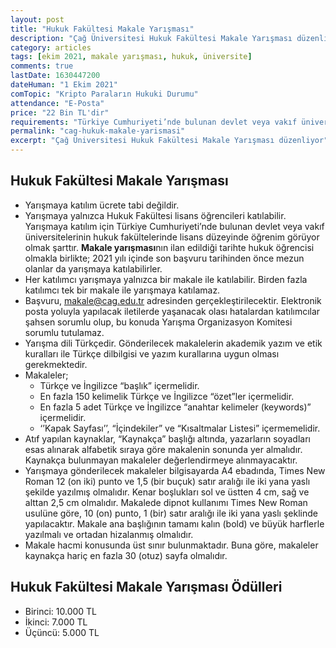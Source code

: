 ```yaml
---
layout: post
title: "Hukuk Fakültesi Makale Yarışması"
description: "Çağ Üniversitesi Hukuk Fakültesi Makale Yarışması düzenliyor"
category: articles
tags: [ekim 2021, makale yarışması, hukuk, üniversite]
comments: true
lastDate: 1630447200    
dateHuman: "1 Ekim 2021"
comTopic: "Kripto Paraların Hukuki Durumu"
attendance: "E-Posta"
price: "22 Bin TL'dir"
requirements: "Türkiye Cumhuriyeti’nde bulunan devlet veya vakıf üniversitelerinin hukuk fakültelerinde lisans düzeyinde öğrenim görüyor olmak şarttır"
permalink: "cag-hukuk-makale-yarismasi"
excerpt: "Çağ Üniversitesi Hukuk Fakültesi Makale Yarışması düzenliyor"
---
```


## Hukuk Fakültesi Makale Yarışması
- Yarışmaya katılım ücrete tabi değildir.
- Yarışmaya yalnızca Hukuk Fakültesi lisans öğrencileri katılabilir. Yarışmaya katılım için Türkiye Cumhuriyeti’nde bulunan devlet veya vakıf üniversitelerinin hukuk fakültelerinde lisans düzeyinde öğrenim görüyor olmak şarttır. **Makale yarışması**nın ilan edildiği tarihte hukuk öğrencisi olmakla birlikte; 2021 yılı içinde son başvuru tarihinden önce mezun olanlar da yarışmaya katılabilirler.
- Her katılımcı yarışmaya yalnızca bir makale ile katılabilir. Birden fazla katılımcı tek bir makale ile yarışmaya katılamaz.
- Başvuru, makale@cag.edu.tr adresinden gerçekleştirilecektir. Elektronik posta yoluyla yapılacak iletilerde yaşanacak olası hatalardan katılımcılar şahsen sorumlu olup, bu konuda Yarışma Organizasyon Komitesi sorumlu tutulamaz.
- Yarışma dili Türkçedir. Gönderilecek makalelerin akademik yazım ve etik kuralları ile Türkçe dilbilgisi ve yazım kurallarına uygun olması gerekmektedir.
- Makaleler;
    - Türkçe ve İngilizce “başlık” içermelidir.
    - En fazla 150 kelimelik Türkçe ve İngilizce “özet”ler içermelidir.
    - En fazla 5 adet Türkçe ve İngilizce “anahtar kelimeler (keywords)” içermelidir.
    - ‘’Kapak Sayfası’’, “İçindekiler” ve “Kısaltmalar Listesi” içermemelidir.  
- Atıf yapılan kaynaklar, “Kaynakça” başlığı altında, yazarların soyadları esas alınarak alfabetik sıraya göre makalenin sonunda yer almalıdır. Kaynakça bulunmayan makaleler değerlendirmeye alınmayacaktır.
- Yarışmaya gönderilecek makaleler bilgisayarda A4 ebadında, Times New Roman 12 (on iki) punto ve 1,5 (bir buçuk) satır aralığı ile iki yana yaslı şekilde yazılmış olmalıdır. Kenar boşlukları sol ve üstten 4 cm, sağ ve alttan 2,5 cm olmalıdır. Makalede dipnot kullanımı Times New Roman usulüne göre, 10 (on) punto, 1 (bir) satır aralığı ile iki yana yaslı şeklinde yapılacaktır. Makale ana başlığının tamamı kalın (bold) ve büyük harflerle yazılmalı ve ortadan hizalanmış olmalıdır.
- Makale hacmi konusunda üst sınır bulunmaktadır. Buna göre, makaleler kaynakça hariç en fazla 30 (otuz) sayfa olmalıdır.

## Hukuk Fakültesi Makale Yarışması Ödülleri
- Birinci: 10.000 TL
- İkinci: 7.000 TL
- Üçüncü: 5.000 TL